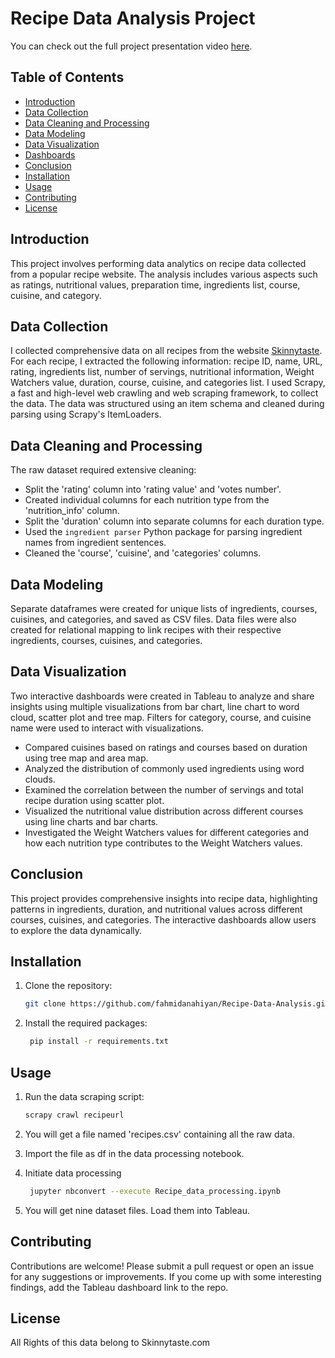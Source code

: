 # Recipe Data Analysis Project

You can check out the full project presentation video [here](https://youtu.be/JQI9JXezkBg).

## Table of Contents

- [Introduction](#introduction)
- [Data Collection](#data-collection)
- [Data Cleaning and Processing](#data-cleaning-and-processing)
- [Data Modeling](#data-modeling)
- [Data Visualization](#data-visualization)
- [Dashboards](#dashboards)
- [Conclusion](#conclusion)
- [Installation](#installation)
- [Usage](#usage)
- [Contributing](#contributing)
- [License](#license)

## Introduction

This project involves performing data analytics on recipe data collected from a popular recipe website. The analysis includes various aspects such as ratings, nutritional values, preparation time, ingredients list, course, cuisine, and category.

## Data Collection

I collected comprehensive data on all recipes from the website [Skinnytaste]([https://www.skinnytaste.com/]). For each recipe, I extracted the following information: recipe ID, name, URL, rating, ingredients list, number of servings, nutritional information, Weight Watchers value, duration, course, cuisine, and categories list.
I used Scrapy, a fast and high-level web crawling and web scraping framework, to collect the data. The data was structured using an item schema and cleaned during parsing using Scrapy's ItemLoaders.

## Data Cleaning and Processing

The raw dataset required extensive cleaning:
- Split the 'rating' column into 'rating value' and 'votes number'.
- Created individual columns for each nutrition type from the 'nutrition_info' column.
- Split the 'duration' column into separate columns for each duration type.
- Used the `ingredient parser` Python package for parsing ingredient names from ingredient sentences.
- Cleaned the 'course', 'cuisine', and 'categories' columns.

## Data Modeling

Separate dataframes were created for unique lists of ingredients, courses, cuisines, and categories, and saved as CSV files. Data files were also created for relational mapping to link recipes with their respective ingredients, courses, cuisines, and categories.

## Data Visualization

Two interactive dashboards were created in Tableau to analyze and share insights using multiple visualizations from bar chart, line chart to word cloud, scatter plot and tree map. Filters for category, course, and cuisine name were used to interact with visualizations.

- Compared cuisines based on ratings and courses based on duration using tree map and area map.
- Analyzed the distribution of commonly used ingredients using word clouds.
- Examined the correlation between the number of servings and total recipe duration using scatter plot.
- Visualized the nutritional value distribution across different courses using line charts and bar charts.
- Investigated the Weight Watchers values for different categories and how each nutrition type contributes to the Weight Watchers values.

## Conclusion

This project provides comprehensive insights into recipe data, highlighting patterns in ingredients, duration, and nutritional values across different courses, cuisines, and categories. The interactive dashboards allow users to explore the data dynamically.

## Installation

1. Clone the repository:
   ```bash
   git clone https://github.com/fahmidanahiyan/Recipe-Data-Analysis.git

2. Install the required packages:
   ```bash  
    pip install -r requirements.txt
   
## Usage

1. Run the data scraping script:
   ```bash 
   scrapy crawl recipeurl

2. You will get a file named 'recipes.csv' containing all the raw data.
   
3. Import the file as df in the data processing notebook.

4. Initiate data processing
   ```bash  
    jupyter nbconvert --execute Recipe_data_processing.ipynb
   
5. You will get nine dataset files. Load them into Tableau.

## Contributing

Contributions are welcome! Please submit a pull request or open an issue for any suggestions or improvements. If you come up with some interesting findings, add the Tableau dashboard link to the repo.

## License

All Rights of this data belong to Skinnytaste.com
